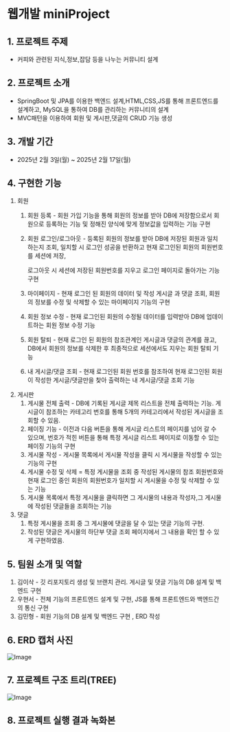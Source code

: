 # 웹개발 miniProject

## 1. 프로젝트 주제

- 커피와 관련된 지식,정보,잡담 등을 나누는 커뮤니티 설계

## 2. 프로젝트 소개

- SpringBoot 및 JPA를 이용한 백엔드 설계,HTML,CSS,JS를 통해 프론트엔드를 설계하고, MySQL을 통하여 DB를 관리하는 커뮤니티의 설계
- MVC패턴을 이용하여 회원 및 게시판,댓글의 CRUD 기능 생성

## 3. 개발 기간

- 2025년 2월 3일(월) ~ 2025년 2월 17일(월)

## 4. 구현한 기능

1. 회원 
    1. 회원 등록 - 회원 가입 기능을 통해 회원의 정보를 받아 DB에 저장함으로서 회원으로 등록하는 기능 및 정해진 양식에 맞게 정보값을 입력하는 기능 구현
    2. 회원 로그인/로그아웃 - 등록된 회원의 정보를 받아 DB에 저장된 회원과 일치하는지 조회, 일치할 시 로그인 성공을 반환하고 현재 로그인된 회원의 회원번호를 세션에 저장,

       로그아웃 시 세션에 저장된 회원번호를 지우고 로그인 페이지로 돌아가는 기능 구현
        
    4. 마이페이지 - 현재 로그인 된 회원의 데이터 및 작성 게시글 과 댓글 조회, 회원의 정보를 수정 및 삭제할 수 있는 마이페이지 기능의 구현
    5. 회원 정보 수정 - 현재 로그인된 회원의 수정될 데이터를 입력받아 DB에 업데이트하는 회원 정보 수정 기능
    6. 회원 탈퇴 - 현재 로그인 된 회원의 참조관계인 게시글과 댓글의 관계를 끊고, DB에서 회원의 정보를 삭제한 후 최종적으로 세션에서도 지우는 회원 탈퇴 기능
    7. 내 게시글/댓글 조회 - 현재 로그인된 회원 번호를 참조하여 현재 로그인된 회원이 작성한 게시글/댓글만을 찾아 출력하는 내 게시글/댓글 조회 기능
2. 게시판
    1. 게시물 전체 출력 - DB에 기록된 게시글 제목 리스트을 전체 출력하는 기능. 게시글이 참조하는 카테고리 번호를 통해 5개의 카테고리에서 작성된 게시글을 조회할 수 있음. 
    2. 페이징 기능 - 이전과 다음 버튼을 통해 게시글 리스트의 페이지를 넘어 갈 수 있으며, 번호가 적힌 버튼을 통해 특정 게시글 리스트 페이지로 이동할 수 있는 페이징 기능의 구현
    3. 게시물 작성 - 게시물 목록에서 게시물 작성을 클릭 시 게시물을 작성할 수 있는 기능의 구현
    4. 게시물 수정 및 삭제 = 특정 게시물을 조회 중 작성된 게시물의 참조 회원번호와 현재 로그인 중인 회원의 회원번호가 일치할 시 게시물을 수정 및 삭제할 수 있는 기능
    5. 게시물 목록에서 특정 게시물을 클릭하면 그 게시물의 내용과 작성자,그 게시물에 작성된 댓글들을 조회하는 기능
3. 댓글 
    1. 특정 게시물을 조회 중 그 게시물에 댓글을 달 수 있는 댓글 기능의 구현.
    2. 작성된 댓글은 게시물의 하단부 댓글 조회 페이지에서 그 내용을 확인 할 수 있게 구현하였음.
  

## 5. 팀원 소개 및 역할

1. 김이삭 - 깃 리포지토리 생성 및 브랜치 관리. 게시글 및 댓글 기능의 DB 설계 및 백엔드 구현
2. 우현서 - 전체 기능의 프론트엔드 설계 및 구현, JS를 통해 프론트엔드와 백엔드간의 통신 구현
3. 김민형 - 회원 기능의 DB 설계 및 백엔드 구현 , ERD 작성

## 6. ERD 캡처 사진

![Image](https://github.com/user-attachments/assets/3b41b09b-65a6-4707-bde7-e88f875621be)

## 7. 프로젝트 구조 트리(TREE)

![Image](https://github.com/user-attachments/assets/905c6d64-00d6-4c41-a6dd-e538c5e0ae29)

## 8. 프로젝트 실행 결과 녹화본


